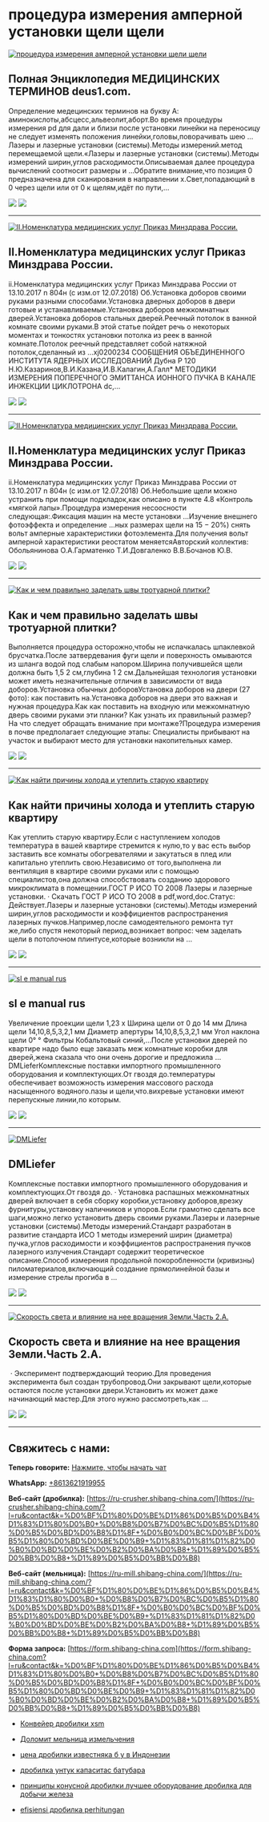 # процедура измерения амперной установки щели щели

<a href="https://swt.shibang-china.com/?l=ru&img&k=%D0%BF%D1%80%D0%BE%D1%86%D0%B5%D0%B4%D1%83%D1%80%D0%B0+%D0%B8%D0%B7%D0%BC%D0%B5%D1%80%D0%B5%D0%BD%D0%B8%D1%8F+%D0%B0%D0%BC%D0%BF%D0%B5%D1%80%D0%BD%D0%BE%D0%B9+%D1%83%D1%81%D1%82%D0%B0%D0%BD%D0%BE%D0%B2%D0%BA%D0%B8+%D1%89%D0%B5%D0%BB%D0%B8+%D1%89%D0%B5%D0%BB%D0%B8" target="_blank">![процедура измерения амперной установки щели щели](http://static.shibang-china.com/all-800x300/370.jpg)</a>

## Полная Энциклопедия МЕДИЦИНСКИХ ТЕРМИНОВ deus1.com.
Определение медецинских терминов на букву А: аминокислоты,абсцесс,альвеолит,аборт.Во время процедуры измерения pd для дали и близи после установки линейки на переносицу не следует изменять положения линейки,головы,поворачивать шею …Лазеры и лазерные установки (системы).Методы измерений.метод перемещаемой щели.&#171;Лазеры и лазерные установки (системы).Методы измерений ширин,углов расходимости.Описываемая далее процедура вычислений соотносит размеры и …Обратите внимание,что позиция 0 предназначена для сканирования в направлении x.Свет,попадающий в 0 через щели или от 0 к щелям,идёт по пути,…


<a href="https://whatsapp.shibangsoft.com/WhatsApp.php" target="_blank" title="WhatsApp">![](http://static.shibang-china.com/icon/whatsapp.png)</a> <a href="https://swt.shibang-china.com/?l=ru&icon&k=%D0%BF%D1%80%D0%BE%D1%86%D0%B5%D0%B4%D1%83%D1%80%D0%B0+%D0%B8%D0%B7%D0%BC%D0%B5%D1%80%D0%B5%D0%BD%D0%B8%D1%8F+%D0%B0%D0%BC%D0%BF%D0%B5%D1%80%D0%BD%D0%BE%D0%B9+%D1%83%D1%81%D1%82%D0%B0%D0%BD%D0%BE%D0%B2%D0%BA%D0%B8+%D1%89%D0%B5%D0%BB%D0%B8+%D1%89%D0%B5%D0%BB%D0%B8" target="_blank">![](http://static.shibang-china.com/icon/chat-ru.png)</a>

---

<a href="https://swt.shibang-china.com/?l=ru&img&k=%D0%BF%D1%80%D0%BE%D1%86%D0%B5%D0%B4%D1%83%D1%80%D0%B0+%D0%B8%D0%B7%D0%BC%D0%B5%D1%80%D0%B5%D0%BD%D0%B8%D1%8F+%D0%B0%D0%BC%D0%BF%D0%B5%D1%80%D0%BD%D0%BE%D0%B9+%D1%83%D1%81%D1%82%D0%B0%D0%BD%D0%BE%D0%B2%D0%BA%D0%B8+%D1%89%D0%B5%D0%BB%D0%B8+%D1%89%D0%B5%D0%BB%D0%B8" target="_blank">![II.Номенклатура медицинских услуг Приказ Минздрава России.](http://static.shibang-china.com/all-800x300/257.jpg)</a>

## II.Номенклатура медицинских услуг Приказ Минздрава России.
ii.Номенклатура медицинских услуг Приказ Минздрава России от 13.10.2017 n 804н (с изм.от 12.07.2018) Об.Установка доборов своими руками разными способами.Установка дверных доборов в двери готовые и устанавливаемые.Установка доборов межкомнатных дверей.Установка доборов стальных дверей.Реечный потолок в ванной комнате своими руками.В этой статье пойдет речь о некоторых моментах и тонкостях установки потолка из реек в ванной комнате.Потолок реечный представляет собой натяжной потолок,сделанный из …xj0200234 СООБЩЕНИЯ ОБЪЕДИНЕННОГО ИНСТИТУТА ЯДЕРНЫХ ИССЛЕДОВАНИЙ Дубна Р 120 Н.Ю.Казаринов,В.И.Казана,И.В.Калагин,А.Галл* МЕТОДИКИ ИЗМЕРЕНИЯ ПОПЕРЕЧНОГО ЭМИТТАНСА ИОННОГО ПУЧКА В КАНАЛЕ ИНЖЕКЦИИ ЦИКЛОТРОНА dc,…


<a href="https://whatsapp.shibangsoft.com/WhatsApp.php" target="_blank" title="WhatsApp">![](http://static.shibang-china.com/icon/whatsapp.png)</a> <a href="https://swt.shibang-china.com/?l=ru&icon&k=%D0%BF%D1%80%D0%BE%D1%86%D0%B5%D0%B4%D1%83%D1%80%D0%B0+%D0%B8%D0%B7%D0%BC%D0%B5%D1%80%D0%B5%D0%BD%D0%B8%D1%8F+%D0%B0%D0%BC%D0%BF%D0%B5%D1%80%D0%BD%D0%BE%D0%B9+%D1%83%D1%81%D1%82%D0%B0%D0%BD%D0%BE%D0%B2%D0%BA%D0%B8+%D1%89%D0%B5%D0%BB%D0%B8+%D1%89%D0%B5%D0%BB%D0%B8" target="_blank">![](http://static.shibang-china.com/icon/chat-ru.png)</a>

---

<a href="https://swt.shibang-china.com/?l=ru&img&k=%D0%BF%D1%80%D0%BE%D1%86%D0%B5%D0%B4%D1%83%D1%80%D0%B0+%D0%B8%D0%B7%D0%BC%D0%B5%D1%80%D0%B5%D0%BD%D0%B8%D1%8F+%D0%B0%D0%BC%D0%BF%D0%B5%D1%80%D0%BD%D0%BE%D0%B9+%D1%83%D1%81%D1%82%D0%B0%D0%BD%D0%BE%D0%B2%D0%BA%D0%B8+%D1%89%D0%B5%D0%BB%D0%B8+%D1%89%D0%B5%D0%BB%D0%B8" target="_blank">![II.Номенклатура медицинских услуг Приказ Минздрава России.](http://static.shibang-china.com/all-800x300/43.jpg)</a>

## II.Номенклатура медицинских услуг Приказ Минздрава России.
ii.Номенклатура медицинских услуг Приказ Минздрава России от 13.10.2017 n 804н (с изм.от 12.07.2018) Об.Небольшие щели можно устранить при помощи подкладок,как описано в пункте 4.8 &#171;Контроль &#171;мягкой лапы&#187;.Процедура измерения несоосности следующая:.Фиксация машин на месте установки …Изучение внешнего фотоэффекта и определение …ных размерах щели на 15 − 20%) снять вольт амперные характеристики фотоэлемента.Для получения вольт амперной характеристики реостатом меняетсяАвторский коллектив: Обольянинова О.А.Гарматенко Т.И.Довгаленко В.В.Бочанов Ю.В.


<a href="https://whatsapp.shibangsoft.com/WhatsApp.php" target="_blank" title="WhatsApp">![](http://static.shibang-china.com/icon/whatsapp.png)</a> <a href="https://swt.shibang-china.com/?l=ru&icon&k=%D0%BF%D1%80%D0%BE%D1%86%D0%B5%D0%B4%D1%83%D1%80%D0%B0+%D0%B8%D0%B7%D0%BC%D0%B5%D1%80%D0%B5%D0%BD%D0%B8%D1%8F+%D0%B0%D0%BC%D0%BF%D0%B5%D1%80%D0%BD%D0%BE%D0%B9+%D1%83%D1%81%D1%82%D0%B0%D0%BD%D0%BE%D0%B2%D0%BA%D0%B8+%D1%89%D0%B5%D0%BB%D0%B8+%D1%89%D0%B5%D0%BB%D0%B8" target="_blank">![](http://static.shibang-china.com/icon/chat-ru.png)</a>

---

<a href="https://swt.shibang-china.com/?l=ru&img&k=%D0%BF%D1%80%D0%BE%D1%86%D0%B5%D0%B4%D1%83%D1%80%D0%B0+%D0%B8%D0%B7%D0%BC%D0%B5%D1%80%D0%B5%D0%BD%D0%B8%D1%8F+%D0%B0%D0%BC%D0%BF%D0%B5%D1%80%D0%BD%D0%BE%D0%B9+%D1%83%D1%81%D1%82%D0%B0%D0%BD%D0%BE%D0%B2%D0%BA%D0%B8+%D1%89%D0%B5%D0%BB%D0%B8+%D1%89%D0%B5%D0%BB%D0%B8" target="_blank">![Как и чем правильно заделать швы тротуарной плитки?](http://static.shibang-china.com/all-800x300/1087.jpg)</a>

## Как и чем правильно заделать швы тротуарной плитки?
Выполняется процедура осторожно,чтобы не испачкалась шпаклевкой брусчатка.После затвердевания фуги щели и поверхность омываются из шланга водой под слабым напором.Ширина получившейся щели должна быть 1,5 2 см,глубина 1 2 см.Дальнейшая технология установки может иметь незначительные отличия в зависимости от вида доборов.Установка обычных доборовУстановка доборов на двери (27 фото): как поставить на.Установка доборов на двери это важная и нужная процедура.Как как поставить на входную или межкомнатную дверь своими руками эти планки? Как узнать их правильный размер? На что следует обращать внимание при монтаже?Процедура измерения в почве предполагает следующие этапы: Специалисты прибывают на участок и выбирают место для установки накопительных камер.


<a href="https://whatsapp.shibangsoft.com/WhatsApp.php" target="_blank" title="WhatsApp">![](http://static.shibang-china.com/icon/whatsapp.png)</a> <a href="https://swt.shibang-china.com/?l=ru&icon&k=%D0%BF%D1%80%D0%BE%D1%86%D0%B5%D0%B4%D1%83%D1%80%D0%B0+%D0%B8%D0%B7%D0%BC%D0%B5%D1%80%D0%B5%D0%BD%D0%B8%D1%8F+%D0%B0%D0%BC%D0%BF%D0%B5%D1%80%D0%BD%D0%BE%D0%B9+%D1%83%D1%81%D1%82%D0%B0%D0%BD%D0%BE%D0%B2%D0%BA%D0%B8+%D1%89%D0%B5%D0%BB%D0%B8+%D1%89%D0%B5%D0%BB%D0%B8" target="_blank">![](http://static.shibang-china.com/icon/chat-ru.png)</a>

---

<a href="https://swt.shibang-china.com/?l=ru&img&k=%D0%BF%D1%80%D0%BE%D1%86%D0%B5%D0%B4%D1%83%D1%80%D0%B0+%D0%B8%D0%B7%D0%BC%D0%B5%D1%80%D0%B5%D0%BD%D0%B8%D1%8F+%D0%B0%D0%BC%D0%BF%D0%B5%D1%80%D0%BD%D0%BE%D0%B9+%D1%83%D1%81%D1%82%D0%B0%D0%BD%D0%BE%D0%B2%D0%BA%D0%B8+%D1%89%D0%B5%D0%BB%D0%B8+%D1%89%D0%B5%D0%BB%D0%B8" target="_blank">![Как найти причины холода и утеплить старую квартиру](http://static.shibang-china.com/all-800x300/420.jpg)</a>

## Как найти причины холода и утеплить старую квартиру
Как утеплить старую квартиру.Если с наступлением холодов температура в вашей квартире стремится к нулю,то у вас есть выбор заставить все комнаты обогревателями и закутаться в плед или капитально утеплить свою.Независимо от того,выполнена ли вентиляция в квартире своими руками или с помощью специалистов,она должна способствовать созданию здорового микроклимата в помещении.ГОСТ Р ИСО ТО 2008 Лазеры и лазерные установки.&nbsp;&#0183;&#32;Скачать ГОСТ Р ИСО ТО 2008 в pdf,word,doc.Статус: Действует.Лазеры и лазерные установки (системы).Методы измерений ширин,углов расходимости и коэффициентов распространения лазерных пучков.Например,после самодеятельного ремонта тут же,либо спустя некоторый период,возникает вопрос: чем заделать щели в потолочном плинтусе,которые возникли на …


<a href="https://whatsapp.shibangsoft.com/WhatsApp.php" target="_blank" title="WhatsApp">![](http://static.shibang-china.com/icon/whatsapp.png)</a> <a href="https://swt.shibang-china.com/?l=ru&icon&k=%D0%BF%D1%80%D0%BE%D1%86%D0%B5%D0%B4%D1%83%D1%80%D0%B0+%D0%B8%D0%B7%D0%BC%D0%B5%D1%80%D0%B5%D0%BD%D0%B8%D1%8F+%D0%B0%D0%BC%D0%BF%D0%B5%D1%80%D0%BD%D0%BE%D0%B9+%D1%83%D1%81%D1%82%D0%B0%D0%BD%D0%BE%D0%B2%D0%BA%D0%B8+%D1%89%D0%B5%D0%BB%D0%B8+%D1%89%D0%B5%D0%BB%D0%B8" target="_blank">![](http://static.shibang-china.com/icon/chat-ru.png)</a>

---

<a href="https://swt.shibang-china.com/?l=ru&img&k=%D0%BF%D1%80%D0%BE%D1%86%D0%B5%D0%B4%D1%83%D1%80%D0%B0+%D0%B8%D0%B7%D0%BC%D0%B5%D1%80%D0%B5%D0%BD%D0%B8%D1%8F+%D0%B0%D0%BC%D0%BF%D0%B5%D1%80%D0%BD%D0%BE%D0%B9+%D1%83%D1%81%D1%82%D0%B0%D0%BD%D0%BE%D0%B2%D0%BA%D0%B8+%D1%89%D0%B5%D0%BB%D0%B8+%D1%89%D0%B5%D0%BB%D0%B8" target="_blank">![sl e manual rus](http://static.shibang-china.com/all-800x300/97.jpg)</a>

## sl e manual rus
Увеличение проекции щели 1,23 х Ширина щели от 0 до 14 мм Длина щели 14,10,8,5,3,2,1 мм Диаметр апертуры 14,10,8,5,3,2,1 мм Угол наклона щели 0&#176; &#176; Фильтры Кобальтовый синий,…После установки дверей по квартире надо было еще заказать меж комнатные коробки для дверей,жена сказала что они очень дорогие и предложила …DMLieferКомплексные поставки импортного промышленного оборудования и комплектующих.От гвоздя до.температуры обеспечивает возможность измерения массового расхода насыщенного водяного.пазы и щели,что.вихревые установки имеют перепускные линии,по которым.


<a href="https://whatsapp.shibangsoft.com/WhatsApp.php" target="_blank" title="WhatsApp">![](http://static.shibang-china.com/icon/whatsapp.png)</a> <a href="https://swt.shibang-china.com/?l=ru&icon&k=%D0%BF%D1%80%D0%BE%D1%86%D0%B5%D0%B4%D1%83%D1%80%D0%B0+%D0%B8%D0%B7%D0%BC%D0%B5%D1%80%D0%B5%D0%BD%D0%B8%D1%8F+%D0%B0%D0%BC%D0%BF%D0%B5%D1%80%D0%BD%D0%BE%D0%B9+%D1%83%D1%81%D1%82%D0%B0%D0%BD%D0%BE%D0%B2%D0%BA%D0%B8+%D1%89%D0%B5%D0%BB%D0%B8+%D1%89%D0%B5%D0%BB%D0%B8" target="_blank">![](http://static.shibang-china.com/icon/chat-ru.png)</a>

---

<a href="https://swt.shibang-china.com/?l=ru&img&k=%D0%BF%D1%80%D0%BE%D1%86%D0%B5%D0%B4%D1%83%D1%80%D0%B0+%D0%B8%D0%B7%D0%BC%D0%B5%D1%80%D0%B5%D0%BD%D0%B8%D1%8F+%D0%B0%D0%BC%D0%BF%D0%B5%D1%80%D0%BD%D0%BE%D0%B9+%D1%83%D1%81%D1%82%D0%B0%D0%BD%D0%BE%D0%B2%D0%BA%D0%B8+%D1%89%D0%B5%D0%BB%D0%B8+%D1%89%D0%B5%D0%BB%D0%B8" target="_blank">![DMLiefer](http://static.shibang-china.com/all-800x300/1502.jpg)</a>

## DMLiefer
Комплексные поставки импортного промышленного оборудования и комплектующих.От гвоздя до.&nbsp;&#0183;&#32;Установка распашных межкомнатных дверей включает в себя сборку коробки,установку доборов,врезку фурнитуры,установку наличников и упоров.Если грамотно сделать все шаги,можно легко установить дверь своими руками.Лазеры и лазерные установки (системы).Методы измерений.Стандарт разработан в развитие стандарта ИСО 1 методы измерений ширин (диаметра) пучка,углов расходимости и коэффициентов распространения пучков лазерного излучения.Стандарт содержит теоретическое описание.Способ измерения продольной покоробленности (кривизны) пиломатериалов,включающий создание прямолинейной базы и измерение стрелы прогиба в …


<a href="https://whatsapp.shibangsoft.com/WhatsApp.php" target="_blank" title="WhatsApp">![](http://static.shibang-china.com/icon/whatsapp.png)</a> <a href="https://swt.shibang-china.com/?l=ru&icon&k=%D0%BF%D1%80%D0%BE%D1%86%D0%B5%D0%B4%D1%83%D1%80%D0%B0+%D0%B8%D0%B7%D0%BC%D0%B5%D1%80%D0%B5%D0%BD%D0%B8%D1%8F+%D0%B0%D0%BC%D0%BF%D0%B5%D1%80%D0%BD%D0%BE%D0%B9+%D1%83%D1%81%D1%82%D0%B0%D0%BD%D0%BE%D0%B2%D0%BA%D0%B8+%D1%89%D0%B5%D0%BB%D0%B8+%D1%89%D0%B5%D0%BB%D0%B8" target="_blank">![](http://static.shibang-china.com/icon/chat-ru.png)</a>

---

<a href="https://swt.shibang-china.com/?l=ru&img&k=%D0%BF%D1%80%D0%BE%D1%86%D0%B5%D0%B4%D1%83%D1%80%D0%B0+%D0%B8%D0%B7%D0%BC%D0%B5%D1%80%D0%B5%D0%BD%D0%B8%D1%8F+%D0%B0%D0%BC%D0%BF%D0%B5%D1%80%D0%BD%D0%BE%D0%B9+%D1%83%D1%81%D1%82%D0%B0%D0%BD%D0%BE%D0%B2%D0%BA%D0%B8+%D1%89%D0%B5%D0%BB%D0%B8+%D1%89%D0%B5%D0%BB%D0%B8" target="_blank">![Скорость света и влияние на нее вращения Земли.Часть 2.А.](http://static.shibang-china.com/all-800x300/203.jpg)</a>

## Скорость света и влияние на нее вращения Земли.Часть 2.А.
&nbsp;&#0183;&#32;Эксперимент подтверждающий теорию.Для проведения эксперимента был создан трубопровод.Они закрывают щели,которые остаются после установки двери.Установить их может даже начинающий мастер.Для этого нужно рассмотреть,как …

<a href="https://whatsapp.shibangsoft.com/WhatsApp.php" target="_blank" title="WhatsApp">![](http://static.shibang-china.com/icon/whatsapp.png)</a> <a href="https://swt.shibang-china.com/?l=ru&icon&k=%D0%BF%D1%80%D0%BE%D1%86%D0%B5%D0%B4%D1%83%D1%80%D0%B0+%D0%B8%D0%B7%D0%BC%D0%B5%D1%80%D0%B5%D0%BD%D0%B8%D1%8F+%D0%B0%D0%BC%D0%BF%D0%B5%D1%80%D0%BD%D0%BE%D0%B9+%D1%83%D1%81%D1%82%D0%B0%D0%BD%D0%BE%D0%B2%D0%BA%D0%B8+%D1%89%D0%B5%D0%BB%D0%B8+%D1%89%D0%B5%D0%BB%D0%B8" target="_blank">![](http://static.shibang-china.com/icon/chat-ru.png)</a>

---
## Свяжитесь с нами:

**Теперь говорите:** [Нажмите, чтобы начать чат](https://swt.shibang-china.com?l=ru&contact&k=%D0%BF%D1%80%D0%BE%D1%86%D0%B5%D0%B4%D1%83%D1%80%D0%B0+%D0%B8%D0%B7%D0%BC%D0%B5%D1%80%D0%B5%D0%BD%D0%B8%D1%8F+%D0%B0%D0%BC%D0%BF%D0%B5%D1%80%D0%BD%D0%BE%D0%B9+%D1%83%D1%81%D1%82%D0%B0%D0%BD%D0%BE%D0%B2%D0%BA%D0%B8+%D1%89%D0%B5%D0%BB%D0%B8+%D1%89%D0%B5%D0%BB%D0%B8)

**WhatsApp:**  [+8613621919955](https://whatsapp.shibangsoft.com/WhatsApp.php)

**Веб-сайт (дробилка):** [https://ru-crusher.shibang-china.com/](https://ru-crusher.shibang-china.com/?l=ru&contact&k=%D0%BF%D1%80%D0%BE%D1%86%D0%B5%D0%B4%D1%83%D1%80%D0%B0+%D0%B8%D0%B7%D0%BC%D0%B5%D1%80%D0%B5%D0%BD%D0%B8%D1%8F+%D0%B0%D0%BC%D0%BF%D0%B5%D1%80%D0%BD%D0%BE%D0%B9+%D1%83%D1%81%D1%82%D0%B0%D0%BD%D0%BE%D0%B2%D0%BA%D0%B8+%D1%89%D0%B5%D0%BB%D0%B8+%D1%89%D0%B5%D0%BB%D0%B8)

**Веб-сайт (мельница):** [https://ru-mill.shibang-china.com/](https://ru-mill.shibang-china.com/?l=ru&contact&k=%D0%BF%D1%80%D0%BE%D1%86%D0%B5%D0%B4%D1%83%D1%80%D0%B0+%D0%B8%D0%B7%D0%BC%D0%B5%D1%80%D0%B5%D0%BD%D0%B8%D1%8F+%D0%B0%D0%BC%D0%BF%D0%B5%D1%80%D0%BD%D0%BE%D0%B9+%D1%83%D1%81%D1%82%D0%B0%D0%BD%D0%BE%D0%B2%D0%BA%D0%B8+%D1%89%D0%B5%D0%BB%D0%B8+%D1%89%D0%B5%D0%BB%D0%B8)

**Форма запроса:** [https://form.shibang-china.com](https://form.shibang-china.com?l=ru&contact&k=%D0%BF%D1%80%D0%BE%D1%86%D0%B5%D0%B4%D1%83%D1%80%D0%B0+%D0%B8%D0%B7%D0%BC%D0%B5%D1%80%D0%B5%D0%BD%D0%B8%D1%8F+%D0%B0%D0%BC%D0%BF%D0%B5%D1%80%D0%BD%D0%BE%D0%B9+%D1%83%D1%81%D1%82%D0%B0%D0%BD%D0%BE%D0%B2%D0%BA%D0%B8+%D1%89%D0%B5%D0%BB%D0%B8+%D1%89%D0%B5%D0%BB%D0%B8)

* [Конвейер дробилки xsm](../131/%D0%9A%D0%BE%D0%BD%D0%B2%D0%B5%D0%B9%D0%B5%D1%80%20%D0%B4%D1%80%D0%BE%D0%B1%D0%B8%D0%BB%D0%BA%D0%B8%20xsm.md)

* [Доломит мельница измельчения](../132/%D0%94%D0%BE%D0%BB%D0%BE%D0%BC%D0%B8%D1%82%20%D0%BC%D0%B5%D0%BB%D1%8C%D0%BD%D0%B8%D1%86%D0%B0%20%D0%B8%D0%B7%D0%BC%D0%B5%D0%BB%D1%8C%D1%87%D0%B5%D0%BD%D0%B8%D1%8F.md)

* [цена дробилки известняка б  у в Индонезии](../132/%D1%86%D0%B5%D0%BD%D0%B0%20%D0%B4%D1%80%D0%BE%D0%B1%D0%B8%D0%BB%D0%BA%D0%B8%20%D0%B8%D0%B7%D0%B2%D0%B5%D1%81%D1%82%D0%BD%D1%8F%D0%BA%D0%B0%20%D0%B1%20%20%D1%83%20%D0%B2%20%D0%98%D0%BD%D0%B4%D0%BE%D0%BD%D0%B5%D0%B7%D0%B8%D0%B8.md)

* [дробилка унтук капаситас батубара](../135/%D0%B4%D1%80%D0%BE%D0%B1%D0%B8%D0%BB%D0%BA%D0%B0%20%D1%83%D0%BD%D1%82%D1%83%D0%BA%20%D0%BA%D0%B0%D0%BF%D0%B0%D1%81%D0%B8%D1%82%D0%B0%D1%81%20%D0%B1%D0%B0%D1%82%D1%83%D0%B1%D0%B0%D1%80%D0%B0.md)

* [принципы конусной дробилки лучшее оборудование дробилка для добычи железа](../132/%D0%BF%D1%80%D0%B8%D0%BD%D1%86%D0%B8%D0%BF%D1%8B%20%D0%BA%D0%BE%D0%BD%D1%83%D1%81%D0%BD%D0%BE%D0%B9%20%D0%B4%D1%80%D0%BE%D0%B1%D0%B8%D0%BB%D0%BA%D0%B8%20%D0%BB%D1%83%D1%87%D1%88%D0%B5%D0%B5%20%D0%BE%D0%B1%D0%BE%D1%80%D1%83%D0%B4%D0%BE%D0%B2%D0%B0%D0%BD%D0%B8%D0%B5%20%D0%B4%D1%80%D0%BE%D0%B1%D0%B8%D0%BB%D0%BA%D0%B0%20%D0%B4%D0%BB%D1%8F%20%D0%B4%D0%BE%D0%B1%D1%8B%D1%87%D0%B8%20%D0%B6%D0%B5%D0%BB%D0%B5%D0%B7%D0%B0.md)

* [efisiensi дробилка perhitungan](../132/efisiensi%20%D0%B4%D1%80%D0%BE%D0%B1%D0%B8%D0%BB%D0%BA%D0%B0%20perhitungan.md)